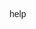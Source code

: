 help
<!Doctype html>
<html>
    <style>
    body {
        font-family: arial, Helvetica, sans-serif;
    }
    .navbar {
        overflow: hidden;
        background-color: #333;
    }
    .navbar a {
        float:left;
        font-size:16px;
        color:white;
        text-align:center;
        padding:14px 16px;
        text-decoration:none;
    }
    .dropdown {
        float:right;
        overflow:hidden;
    }
    
    .dropdown .dropbtn {
        font-size:16px;
        border:none;
        outline:none;
        color:white;
        padding:14px 16px;
        background-color:inherit;
        font-family:inherit;
        margin:0;
        
    }
    .dropdown:hover
    .dropbtn{
        background-color:#90afff;
    }
    .navbar a:hover{
        background-color: #ff7d74;
    }
    
    .dropdown-content{
        display:none;
        position:absolute;
        background-color:#f9f9f9;
        min-width: 160px;
        box-shadow:0px 8px 16px 0px rgba(0,0,0,0.2);
        z-index:1;
    }
    .dropdown-content a {
      float: none;
      color: black;
      padding: 12px 16px;
      text-decoration: none;
      display: block;
      text-align: left;
      
    }

    .dropdown-content a:hover {
         background-color:#90afff;
         
    }

    .dropdown:hover .dropdown-content {
        display: block;
    }
    .head{
        font-size:20px;
        color:#90afff;
        text-shadow:2px 2px 4px #000000;
    }
    .backgroundimage{
        background:url(https://images.fineartamerica.com/images-medium-large-5/the-distance-abstract-art-by-laura-gomez-horizontal-long-strip-format-laura-and-karina-gomez.jpg)center;
        background-repeat:no-repeat;
    }
    .transbox{
        margin:30px;
        background-color:#ffffff;
        border:1px solid black;
        opacity:0.6;
        filter:alpha(opacity=60);
    }
    div.transbox p {
        margin: 5%;
        font-weight: bold;
    }
    .backgroundimage2{
        background-image:url(https://www.bing.com/th?id=OIP.i6WQ6gnVprzg5UG3QouNxAAAAA&pid=Api&rs=1&p=0);
        border:2px solid black;
    }
    .footer {
        position: fixed;
        left: 0;
        bottom: 0;
        width: 100%;
        background-color: #333;
        color: white;
    }
    .padding{
        padding: 12px 16px;
    }
    </style>
    <div class="backgroundimage2">
    <body>
    <!--this is the start of the navbar-->
    <div class="navbar">
        <a href="#home">Home</a>
        <a href="#news">Interesting</a>
        <div class="dropdown">
            <button class="dropbtn">Projects   
                <i class="fa fa-caret-down"></i>
            </button>
            
            <div class="dropdown-content" id="myDropdown">
                <a href="#">Explorer<br>Project</a>
                <a href="#">Working<br>on it</a>
                <a href="#">classwork</a>
            </div>
        </div>
    </div>
    <div class="head">
    <center><h2>welcome to my website</h2></center>
    </div>
    <div class="backgroundimage">
        <div class="transbox">
            <p>
               Hello and welcome, <br>My name is Jonathan,this is my website presenting 
               a multitude of options. one being the drop down button which is labeled "Projects" there you can find classwork that i have done and Project that i am working on or going to work on.After you read all of this you can see a few videos
               underneath they are some of my favorite songs to listen to.
            </p>
        </div>
    </div>    
    </div>
    
    <div class="padding">
    <iframe width="250" height="200" align="right" src="https://www.youtube.com/embed/lAIGb1lfpBw" allow="accelerometer; autoplay; encrypted-media; gyroscope; picture-in-picture" allowfullscreen >
    </iframe> 
    <iframe width="250" height="200" src="https://www.youtube.com/embed/5ChvaSe6aK0" allow="accelerometer; autoplay; encrypted-media; gyroscope; picture-in-picture" allowfullscreen align="right"></iframe>
    <iframe width="250" height="200" src="https://www.youtube.com/embed/3SDBTVcBUVs" allow="accelerometer; autoplay; encrypted-media; gyroscope; picture-in-picture" allowfullscreen align="right"></iframe>
    </div>
   
  
    <!--this is the end of the body-->
    </body>

    <div class="footer">
        <div class="padding">
            <p text-align="right, center">this will be more info</p>
    </div>
    </div>
    
</html>
